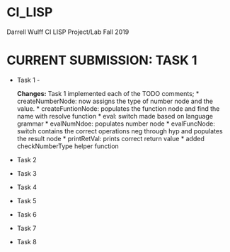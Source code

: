 # CI_LISP

Darrell Wulff
CI LISP Project/Lab
Fall 2019

# CURRENT SUBMISSION: TASK 1

* Task 1 -
    
    **Changes:** Task 1 implemented each of the TODO comments; 
      * createNumberNode: now assigns the type of number node and the value.
      * createFuntionNode: populates the function node and find the name with resolve function
      * eval: switch made based on language grammar
      * evalNumNdoe: populates number node
      * evalFuncNode: switch contains the correct operations neg through hyp and populates the result node
      * printRetVal: prints correct return value
      * added checkNumberType helper function 
    
* Task 2
* Task 3
* Task 4
* Task 5
* Task 6
* Task 7
* Task 8
